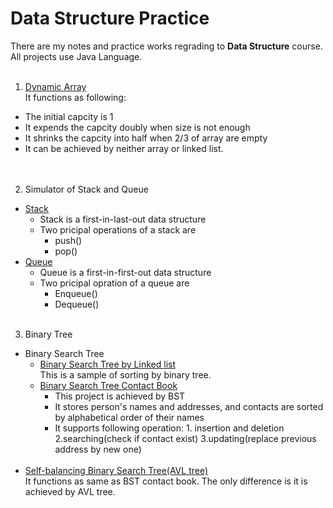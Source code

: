 # Data Structure Practice
There are my notes and practice works regrading to **Data Structure** course.<br>
All projects use Java Language.
<br><br>
1. [Dynamic Array](https://github.com/yyywrz/DataStructurePractice/blob/master/DynamicArray/DynamicArray.java)<br>
It functions as following:<br>
* The initial capcity is 1
* It expends the capcity doubly when size is not enough
* It shrinks the capcity into half when 2/3 of array are empty
* It can be achieved by neither array or linked list.<br>
<br><br>
2. Simulator of Stack and Queue
* [Stack](https://github.com/yyywrz/DataStructurePractice/blob/master/stack/StackSimulator.java)
   * Stack is a first-in-last-out data structure
   * Two pricipal operations of a stack are 
      * push()
      * pop() 
* [Queue](https://github.com/yyywrz/DataStructurePractice/blob/master/Queue/QueueSimulator.java)
   * Queue is a first-in-first-out data structure
   * Two pricipal opration of a queue are
      * Enqueue()
      * Dequeue()
      <br><br>
3. Binary Tree
* Binary Search Tree
   * [Binary Search Tree by Linked list](https://github.com/yyywrz/DataStructurePractice/blob/master/BStreeByLinkedlist/BStree.java)
   <br>This is a sample of sorting by binary tree.<br>
   * [Binary Search Tree Contact Book](https://github.com/yyywrz/DataStructurePractice/blob/master/BStreeByLinkedlist/Table.java)
      * This project is achieved by BST
      * It stores person's names and addresses, and contacts are sorted by alphabetical order of their names
      * It supports following operation: 1. insertion and deletion 2.searching(check if contact exist) 3.updating(replace previous address by new one)<br><br>
* [Self-balancing Binary Search Tree(AVL tree)](https://github.com/yyywrz/DataStructurePractice/blob/master/BStreeByLinkedlist/AVLTable.java)
<br> It functions as same as BST contact book. The only difference is it is achieved by AVL tree.
